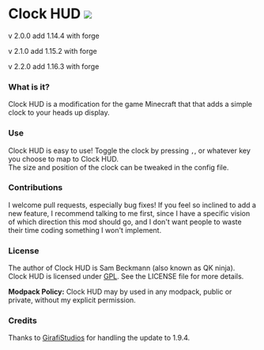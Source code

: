 # Clock HUD [![](http://cf.way2muchnoise.eu/full_226364_downloads.svg)](https://minecraft.curseforge.com/projects/clock-hud)

v 2.0.0  add 1.14.4 with forge

v 2.1.0  add 1.15.2 with forge

v 2.2.0  add 1.16.3 with forge

### What is it?
Clock HUD is a modification for the game Minecraft that that adds a simple clock to your heads up display.
### Use
Clock HUD is easy to use! Toggle the clock by pressing `,`, or whatever key you choose to map to Clock HUD.  
The size and position of the clock can be tweaked in the config file.

### Contributions
I welcome pull requests, especially bug fixes! If you feel so inclined to add a new feature, I recommend talking to me first, since I have a specific vision of which direction this mod should go, and I don't want people to waste their time coding something I won't implement.

### License
The author of Clock HUD is Sam Beckmann (also known as QK ninja).  
Clock HUD is licensed under [GPL](http://www.gnu.org/licenses/gpl-3.0.en.html). See the LICENSE file for more details.

**Modpack Policy:** Clock HUD may by used in any modpack, public or private, without my explicit permission.

### Credits
Thanks to [GirafiStudios](https://github.com/GirafiStudios) for handling the update to 1.9.4.
